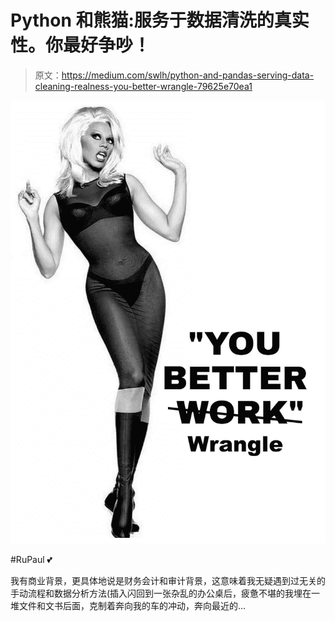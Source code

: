 # Python 和熊猫:服务于数据清洗的真实性。你最好争吵！

> 原文：<https://medium.com/swlh/python-and-pandas-serving-data-cleaning-realness-you-better-wrangle-79625e70ea1>

![](img/31caa92021da44eed259e8d5ef8ea91e.png)

#RuPaul 💕

我有商业背景，更具体地说是财务会计和审计背景，这意味着我无疑遇到过无关的手动流程和数据分析方法(插入闪回到一张杂乱的办公桌后，疲惫不堪的我埋在一堆文件和文书后面，克制着奔向我的车的冲动，奔向最近的…